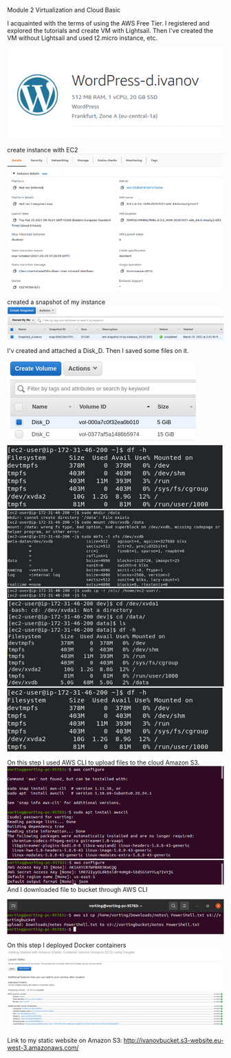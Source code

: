 Module 2 Virtualization and Cloud Basic

I acquainted with the terms of using the AWS Free Tier. I registered and explored the tutorials and create VM with Lightsail. Then I've created the VM without Lightsail and used t2.micro instance, etc.

![](https://github.com/Vorting/DevOps_online_Dnipro_2021Q2/blob/main/m2/task2.2/screenshots/screenshot_wordPress.png)

create instance with EC2
![](https://github.com/Vorting/DevOps_online_Dnipro_2021Q2/blob/main/m2/task2.2/screenshots/instance_EC2.png)

created a snapshot of my instance
![](https://github.com/Vorting/DevOps_online_Dnipro_2021Q2/blob/main/m2/task2.2/screenshots/snapshot.png)
I'v created and attached a Disk_D. Then I saved some files on it.

![](https://github.com/Vorting/DevOps_online_Dnipro_2021Q2/blob/main/m2/task2.2/screenshots/create_disk_D.png)
![](https://github.com/Vorting/DevOps_online_Dnipro_2021Q2/blob/main/m2/task2.2/screenshots/screenshot_1.png)
![](https://github.com/Vorting/DevOps_online_Dnipro_2021Q2/blob/main/m2/task2.2/screenshots/screenshot_3.png)
![](https://github.com/Vorting/DevOps_online_Dnipro_2021Q2/blob/main/m2/task2.2/screenshots/screenshot_4.png)
![](https://github.com/Vorting/DevOps_online_Dnipro_2021Q2/blob/main/m2/task2.2/screenshots/screenshot_5.png)
![](https://github.com/Vorting/DevOps_online_Dnipro_2021Q2/blob/main/m2/task2.2/screenshots/screenshot_1.png)

On this step I used AWS CLI to upload files to the cloud Amazon S3.
![](https://github.com/Vorting/DevOps_online_Dnipro_2021Q2/blob/main/m2/task2.2/screenshots/screenshot_aws_config.png)
![](https://github.com/Vorting/DevOps_online_Dnipro_2021Q2/blob/main/m2/task2.2/screenshots/screenshot_aws_config2.png)
And I downloaded file to bucket through AWS CLI

![](https://github.com/Vorting/DevOps_online_Dnipro_2021Q2/blob/main/m2/task2.2/screenshots/screenshot_cp_to_bucket.png)

On this step I deployed Docker containers 
![](https://github.com/Vorting/DevOps_online_Dnipro_2021Q2/blob/main/m2/task2.2/screenshots/Amazon_ECS_fargate.png)

Link to my static website on Amazon S3:
http://ivanovbucket.s3-website.eu-west-3.amazonaws.com/ 

